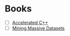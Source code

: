 # Books

* [ ] [Accelerated C++](./accelerated-cpp/notes.md)
* [ ] [Mining Massive Datasets](./mining-massive-datasets/notes.md)